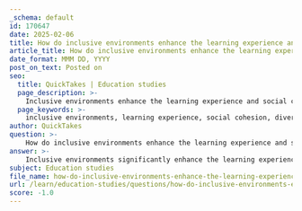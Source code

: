 ```yaml
---
_schema: default
id: 170647
date: 2025-02-06
title: How do inclusive environments enhance the learning experience and social cohesion?
article_title: How do inclusive environments enhance the learning experience and social cohesion?
date_format: MMM DD, YYYY
post_on_text: Posted on
seo:
  title: QuickTakes | Education studies
  page_description: >-
    Inclusive environments enhance the learning experience and social cohesion by promoting diverse participation, fostering a sense of belonging, increasing engagement, encouraging collaboration, facilitating conflict resolution, and providing active learning opportunities.
  page_keywords: >-
    inclusive environments, learning experience, social cohesion, diverse participation, sense of belonging, student engagement, mutual respect, conflict resolution, active learning, diverse groups
author: QuickTakes
question: >-
    How do inclusive environments enhance the learning experience and social cohesion?
answer: >-
    Inclusive environments significantly enhance the learning experience and foster social cohesion in several ways:\n\n1. **Diverse Participation**: Inclusive environments promote the participation of all individuals, regardless of their backgrounds or abilities. This diversity enriches classroom discussions and learning experiences, as students bring different perspectives and ideas. For instance, implementing universal design principles allows all students, including those with disabilities, to access learning materials and participate fully in classroom activities. This not only benefits those with specific needs but also enhances the learning experience for all students by exposing them to a variety of viewpoints.\n\n2. **Sense of Belonging**: Creating a sense of belonging is crucial for student engagement and success. When students feel accepted and valued in their learning environment, they are more likely to engage actively in their education. This sense of belonging can lead to higher levels of motivation, participation, and academic achievement. Inclusive practices, such as collaborative learning and peer support, help foster this environment, making students feel connected to their peers and educators.\n\n3. **Enhanced Engagement**: Research indicates that inclusive environments can lead to higher levels of student engagement. Engaged students are more likely to attend classes regularly, complete assignments on time, and demonstrate a deeper understanding of the material. By accommodating diverse learning needs and styles, inclusive environments can motivate students to participate more actively in their education, which in turn can improve academic performance.\n\n4. **Social Cohesion**: Inclusive environments promote social cohesion by encouraging collaboration and interaction among students from different backgrounds. This interaction helps break down social barriers and fosters mutual respect and understanding. When students work together in diverse groups, they learn to appreciate each other's strengths and perspectives, which can lead to stronger relationships and a more harmonious classroom atmosphere.\n\n5. **Conflict Resolution and Communication**: In inclusive settings, educators can implement strategies that promote open communication and conflict resolution. By teaching students how to navigate differences and resolve conflicts constructively, inclusive environments can enhance group dynamics and collaboration. This not only improves the learning experience but also prepares students for real-world interactions in diverse settings.\n\n6. **Active Learning Opportunities**: Inclusive environments often incorporate active learning strategies that cater to various learning styles. Activities such as case studies, role-playing, and hands-on experiments promote deeper learning and critical thinking. These methods not only engage students but also create a more inclusive atmosphere where all students can participate in ways that suit their learning preferences.\n\nIn summary, inclusive environments enhance the learning experience by fostering diverse participation, creating a sense of belonging, increasing engagement, promoting social cohesion, facilitating conflict resolution, and providing active learning opportunities. These factors collectively contribute to a more effective and supportive educational experience for all students.
subject: Education studies
file_name: how-do-inclusive-environments-enhance-the-learning-experience-and-social-cohesion.md
url: /learn/education-studies/questions/how-do-inclusive-environments-enhance-the-learning-experience-and-social-cohesion
score: -1.0
---
```


&nbsp;